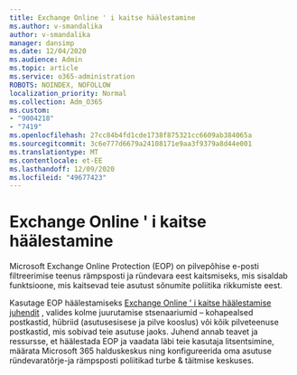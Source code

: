 ```yaml
---
title: Exchange Online ' i kaitse häälestamine
ms.author: v-smandalika
author: v-smandalika
manager: dansimp
ms.date: 12/04/2020
ms.audience: Admin
ms.topic: article
ms.service: o365-administration
ROBOTS: NOINDEX, NOFOLLOW
localization_priority: Normal
ms.collection: Adm_O365
ms.custom:
- "9004218"
- "7419"
ms.openlocfilehash: 27cc84b4fd1cde1738f875321cc6609ab384065a
ms.sourcegitcommit: 3c6e777d6679a24108171e9aa3f9379a8d44e001
ms.translationtype: MT
ms.contentlocale: et-EE
ms.lasthandoff: 12/09/2020
ms.locfileid: "49677423"
---
```

# <a name="set-up-exchange-online-protection"></a>Exchange Online ' i kaitse häälestamine

Microsoft Exchange Online Protection (EOP) on pilvepõhise e-posti filtreerimise teenus rämpsposti ja ründevara eest kaitsmiseks, mis sisaldab funktsioone, mis kaitsevad teie asutust sõnumite poliitika rikkumiste eest.

Kasutage EOP häälestamiseks [Exchange Online ' i kaitse häälestamise juhendit](https://admin.microsoft.com/adminportal/home#/modernonboarding/prepareyourenvironment) , valides kolme juurutamise stsenaariumid – kohapealsed postkastid, hübriid (asutusesisese ja pilve kooslus) või kõik pilveteenuse postkastid, mis sobivad teie asutuse jaoks. Juhend annab teavet ja ressursse, et häälestada EOP ja vaadata läbi teie kasutaja litsentsimine, määrata Microsoft 365 halduskeskus ning konfigureerida oma asutuse ründevaratõrje-ja rämpsposti poliitikad turbe & täitmise keskuses.
